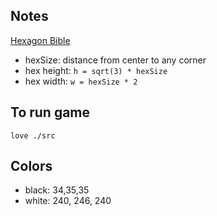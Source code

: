 ## Notes

[Hexagon Bible](https://www.redblobgames.com/grids/hexagons/)

- hexSize: distance from center to any corner
- hex height: `h = sqrt(3) * hexSize`
- hex width: `w = hexSize * 2`

## To run game

`love ./src`

## Colors

- black: 34,35,35
- white: 240, 246, 240
